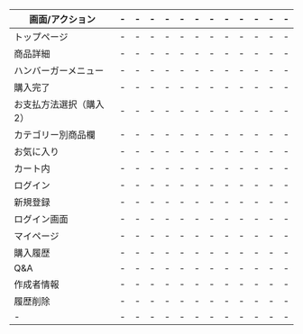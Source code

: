 |画面/アクション|-|-|-|-|-|-|-|-|-|-|-|-|
|--------------|--------|---------|-------|-------|--------|---------|-------|-------------|-------------|----|--------|-----------|
|トップページ|-|-|-|-|-|-|-|-|-|-|-|-|
|商品詳細|-|-|-|-|-|-|-|-|-|-|-|-|
|ハンバーガーメニュー|-|-|-|-|-|-|-|-|-|-|-|-|
|購入完了|-|-|-|-|-|-|-|-|-|-|-|-|
|お支払方法選択（購入2）|-|-|-|-|-|-|-|-|-|-|-|-|
|カテゴリー別商品欄|-|-|-|-|-|-|-|-|-|-|-|-|
|お気に入り|-|-|-|-|-|-|-|-|-|-|-|-|
|カート内|-|-|-|-|-|-|-|-|-|-|-|-|
|ログイン|-|-|-|-|-|-|-|-|-|-|-|-|
|新規登録|-|-|-|-|-|-|-|-|-|-|-|-|
|ログイン画面|-|-|-|-|-|-|-|-|-|-|-|-|
|マイページ|-|-|-|-|-|-|-|-|-|-|-|-|
|購入履歴|-|-|-|-|-|-|-|-|-|-|-|-|
|Q&A|-|-|-|-|-|-|-|-|-|-|-|-|
|作成者情報|-|-|-|-|-|-|-|-|-|-|-|-|
|履歴削除|-|-|-|-|-|-|-|-|-|-|-|-|
|-|-|-|-|-|-|-|-|-|-|-|-|-|
